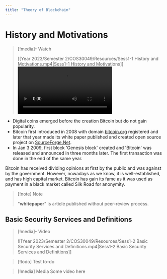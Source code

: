 ```yaml
---
title: "Theory of Blockchain"
---
```

# History and Motivations

>[!media]- Watch
>
>[[Year 2023/Semester 2/COS30049/Resources/Sess1-1 History and Motivations.mp4|Sess1-1 History and Motivations]]
><video src='https://files.catbox.moe/fchmkl.mp4' controls></video>
 
- Digital coins emerged before the creation Bitcoin but do not gain popularity. 
- Bitcoin first introduced in 2008 with domain [bitcoin.org](https://bitcoin.org) registered and later that year made its white paper published and created open source project on [SourceForge.Net](https://sourceforge.net).
- In Jan 3 2009, first block 'Genesis block' created and 'Bitcoin' was released and announced in three months later. The first transaction was done in the end of the same year.

Bitcoin has received dividing opinions at first by the public and was against by the government. However, nowadays as we know, it is well-established, and has high capital market. Bitcoin has gain its fame as it was used as payment in a black market called Silk Road for anonymity.

>[!note] Note
>
>"**whitepaper**" is article published without peer-review process.

## Basic Security Services and Definitions

>[!media]- Video
>
>![[Year 2023/Semester 2/COS30049/Resources/Sess1-2 Basic Security Services and Definitions.mp4|Sess1-2 Basic Security Services and Definitions]]

>[!todo]
>Test to-do

>[!media] Media
>Some video here

